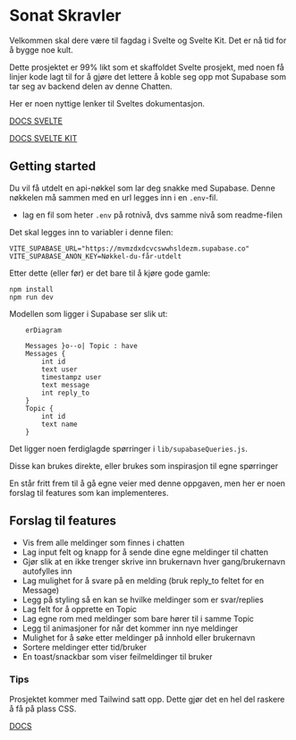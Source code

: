 # Sonat Skravler

Velkommen skal dere være til fagdag i Svelte og Svelte Kit.
Det er nå tid for å bygge noe kult.

Dette prosjektet er 99% likt som et skaffoldet Svelte prosjekt, med noen få linjer kode lagt til for å gjøre det lettere å  koble seg opp mot Supabase som tar seg av backend delen av denne Chatten.

Her er noen nyttige lenker til Sveltes dokumentasjon.

[DOCS SVELTE](https://svelte.dev/docs)

[DOCS SVELTE KIT](https://kit.svelte.dev/docs/)

## Getting started

Du vil få utdelt en api-nøkkel som lar deg snakke med Supabase.
Denne nøkkelen må sammen med en url legges inn i en `.env`-fil.

- lag en fil som heter `.env` på rotnivå, dvs samme nivå som readme-filen

Det skal legges inn to variabler i denne filen:

```
VITE_SUPABASE_URL="https://mvmzdxdcvcswwhsldezm.supabase.co"
VITE_SUPABASE_ANON_KEY=Nøkkel-du-får-utdelt
```

Etter dette (eller før) er det bare til å kjøre gode gamle:

```
npm install
npm run dev
```

Modellen som ligger i Supabase ser slik ut:

```mermaid
    erDiagram

    Messages }o--o| Topic : have
    Messages {
        int id
        text user
        timestampz user
        text message
        int reply_to
    } 
    Topic {
        int id
        text name
    }

```

Det ligger noen ferdiglagde spørringer i `lib/supabaseQueries.js`.

Disse kan brukes direkte, eller brukes som inspirasjon til egne spørringer

En står fritt frem til å gå egne veier med denne oppgaven, men her er noen forslag til features som kan implementeres.

## Forslag til features
- Vis frem alle meldinger som finnes i chatten
- Lag input felt og knapp for å sende dine egne meldinger til chatten
- Gjør slik at en ikke trenger skrive inn brukernavn hver gang/brukernavn autofylles inn
- Lag mulighet for å svare på en melding (bruk reply_to feltet for en Message)
- Legg på styling så en kan se hvilke meldinger som er svar/replies
- Lag felt for å opprette en Topic
- Lag egne rom med meldinger som bare hører til i samme Topic
- Legg til animasjoner for når det kommer inn nye meldinger
- Mulighet for å søke etter meldinger på innhold eller brukernavn
- Sortere meldinger etter tid/bruker
- En toast/snackbar som viser feilmeldinger til bruker

### Tips

Prosjektet kommer med Tailwind satt opp. Dette gjør det en hel del raskere å få på plass CSS.

[DOCS](https://tailwindcss.com/docs/utility-first)
